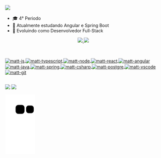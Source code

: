 <div>
<a href="https://git.io/typing-svg"><img src="https://readme-typing-svg.herokuapp.com?font=Calibri&size=30&duration=4000&pause=1500&color=ac21e6&width=450&lines=Oi,+eu+sou+Mateus+Santos.;Seja+bem-vindo!"/></a>
</div>

- 🎓 4° Periodo
- 🌱 Atualmente estudando Angular e Spring Boot
- 🚀 Evoluindo como Desenvolvedor Full-Stack


<div align="center">
  <a href="https://github.com/mattyonder">
  <img height="180em" src="https://github-readme-stats.vercel.app/api?username=mattyonder&show_icons=false&theme=neon&include_all_commits=true&count_private=true"/>
  <img height="180em" src="https://github-readme-stats.vercel.app/api/top-langs/?username=mattyonder&layout=compact&langs_count=7&theme=neon"/>
</div>

##
<div style="display: inline_block"><br> 
  <img align= "center" alt="matt-js" heigth="30" width="40" src="https://cdn.jsdelivr.net/gh/devicons/devicon/icons/javascript/javascript-original.svg" />   
  <img align= "center" alt="matt-typescript" heigth="30" width="40" src="https://cdn.jsdelivr.net/gh/devicons/devicon/icons/typescript/typescript-original.svg" />
  <img align= "center" alt="matt-node" heigth="30" width="40" src="https://cdn.jsdelivr.net/gh/devicons/devicon/icons/nodejs/nodejs-original.svg" />
  <img align= "center" alt="matt-react" heigth="30" width="40" src="https://cdn.jsdelivr.net/gh/devicons/devicon/icons/react/react-original.svg" />
  <img align= "center" alt="matt-angular" heigth="30" width="40" src="https://cdn.jsdelivr.net/gh/devicons/devicon/icons/angularjs/angularjs-plain.svg" />
  <img align= "center" alt="matt-java" heigth="30" width="40" src="https://cdn.jsdelivr.net/gh/devicons/devicon/icons/java/java-original.svg" />
  <img align= "center" alt="matt-spring" heigth="30" width="40" src="https://cdn.jsdelivr.net/gh/devicons/devicon/icons/spring/spring-original.svg" />
  <img align= "center" alt="matt-csharp" heigth="30" width="40" src="https://cdn.jsdelivr.net/gh/devicons/devicon/icons/csharp/csharp-original.svg" />
  <img align= "center" alt="matt-postgre" heigth="30" width="40" src="https://cdn.jsdelivr.net/gh/devicons/devicon/icons/postgresql/postgresql-plain.svg" />
  <img align= "center" alt="matt-vscode" heigth="30" width="40"src="https://cdn.jsdelivr.net/gh/devicons/devicon/icons/vscode/vscode-original.svg" />
  <img align= "center" alt="matt-git"heigth="40" width="50"src="https://cdn.jsdelivr.net/gh/devicons/devicon/icons/git/git-original.svg" />

</div>

##
<div>
  <a href="https://www.linkedin.com/in/mateussantos-or/" target="_blank"><img src="https://img.shields.io/badge/-LinkedIn-%230077B5?style=for-the-badge&logo=linkedin&logoColor=white" target="_blank"></a> 
  <a href="https://medium.com/@mateussantosor5002" target="_blank"><img src="https://img.shields.io/badge/Medium-12100E?style=for-the-badge&logo=medium&logoColor=white" target="_blank"></a>

</div>

![Snake animation](https://github.com/mattyonder/mattyonder/blob/output/github-contribution-grid-snake.svg)


